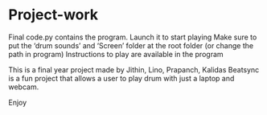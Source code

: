 # Project-work
Final code.py contains the program. Launch it to start playing
Make sure to put the ‘drum sounds’ and ‘Screen’ folder at the root folder (or change the path in program)
Instructions to play are available in the program


This is a final year project made by Jithin, Lino, Prapanch, Kalidas
Beatsync is a fun project that allows a user to play drum with just a laptop and webcam.

Enjoy

